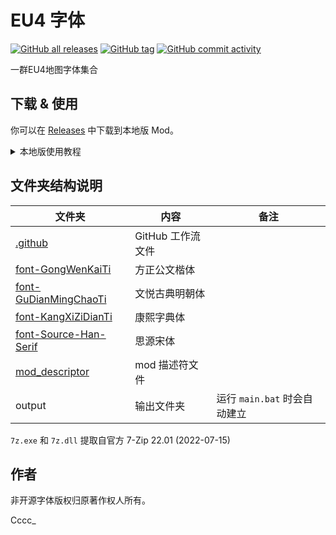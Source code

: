 # EU4 字体

[![GitHub all releases](https://img.shields.io/github/downloads/Cccc-owo/EU4-Font/total?label=GitHub%20downloads&style=flat-square)](https://github.com/Cccc-owo/EU4-Font/releases)
[![GitHub tag](https://img.shields.io/github/v/release/Cccc-owo/EU4-Font?sort=semver&style=flat-square)](https://github.com/Cccc-owo/EU4-Font/tags)
[![GitHub commit activity](https://img.shields.io/github/commit-activity/m/Cccc-owo/EU4-Font?style=flat-square)](https://github.com/Cccc-owo/EU4-Font/graphs/commit-activity)

一群EU4地图字体集合

## 下载 & 使用

你可以在 [Releases](https://github.com/Cccc-owo/EU4-Font/releases) 中下载到本地版 Mod。

<details><summary>本地版使用教程</summary>

下载 [Releases](https://github.com/Cccc-owo/EU4-Font/releases/latest) 中的 ```mod.zip```，原样解压 ```mod.zip``` 至 ```文档 > Paradox Interactive > Europa Universalis IV > mod``` 目录下。打开启动器 ```dowser.exe```（正版玩家直接启动游戏相当于打开启动器），在**边栏**的**播放集**一页中，点击右上角的**添加更多 MOD**，将本模组加入播放集。接着确保本模组启用的情况下，启用需要的其他模组，返回主页开始游戏即可。

</details>

## 文件夹结构说明

|文件夹|内容|备注|
|--------------|---------------|-----------|
|[.github](.github)|GitHub 工作流文件||
|[font-GongWenKaiTi](font-GongWenKaiTi)|方正公文楷体||
|[font-GuDianMingChaoTi](font-GuDianMingChaoTi)|文悦古典明朝体||
|[font-KangXiZiDianTi](font-KangXiZiDianTi)|康熙字典体||
|[font-Source-Han-Serif](font-Source-Han-Serif)|思源宋体||
|[mod_descriptor](mod_descriptor)|mod 描述符文件||
|output|输出文件夹|运行 ```main.bat``` 时会自动建立|

```7z.exe``` 和 ```7z.dll``` 提取自官方 7-Zip 22.01 (2022-07-15)

## 作者

非开源字体版权归原著作权人所有。

Cccc_
